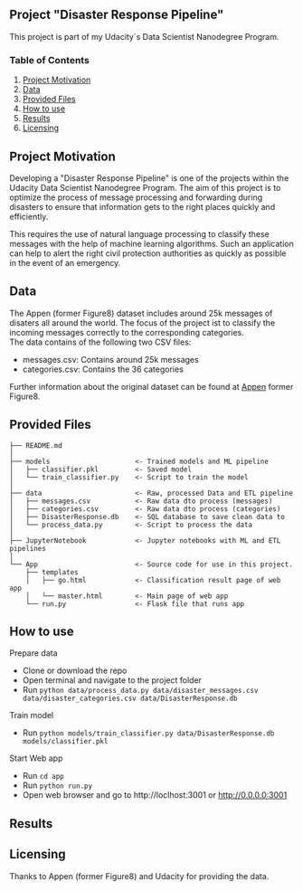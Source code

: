 ## Project "Disaster Response Pipeline"

This project is part of my Udacity´s Data Scientist Nanodegree Program. 

### Table of Contents
 
1. [Project Motivation](#motivation)
2. [Data](#data)
3. [Provided Files](#files)
4. [How to use](#use)
5. [Results](#results)
6. [Licensing](#licensing)

## Project Motivation <a name="motivation"></a>

Developing a "Disaster Response Pipeline" is one of the projects within the Udacity Data Scientist Nanodegree Program. The aim of this project is to optimize the process of message processing and forwarding during disasters to ensure that information gets to the right places quickly and efficiently.

This requires the use of natural language processing to classify these messages with the help of machine learning algorithms. Such an application can help to alert the right civil protection authorities as quickly as possible in the event of an emergency. 

## Data <a name="data"></a>
The Appen (former Figure8) dataset includes around 25k messages of disaters all around the world. The focus of the project ist to classify the incoming messages correctly to the corresponding categories. </br>
The data contains of the following two CSV files:

<ul>
  <li>messages.csv: Contains around 25k messages
  <li>categories.csv: Contains the 36 categories 
</ul>

Further information about the original dataset can be found at [Appen](https://www.appen.com/) former Figure8.

## Provided Files <a name="files"></a>

```
├── README.md          
│
├── models                     <- Trained models and ML pipeline
│   ├── classifier.pkl         <- Saved model
│   └── train_classifier.py    <- Script to train the model
│
├── data                       <- Raw, processed Data and ETL pipeline
│   ├── messages.csv           <- Raw data dto process (messages)
│   ├── categories.csv         <- Raw data dto process (categories)
│   ├── DisasterResponse.db    <- SQL database to save clean data to
│   └── process_data.py        <- Script to process the data
│
├── JupyterNotebook            <- Jupyter notebooks with ML and ETL pipelines
│
└── App                        <- Source code for use in this project.
    ├── templates              
    │   ├── go.html            <- Classification result page of web app
    │   └── master.html        <- Main page of web app
    └── run.py                 <- Flask file that runs app
```

## How to use <a name="use"></a>

Prepare data
- Clone or download the repo
- Open terminal and navigate to the project folder
- Run ```python data/process_data.py data/disaster_messages.csv data/disaster_categories.csv data/DisasterResponse.db```

Train model
- Run ```python models/train_classifier.py data/DisasterResponse.db models/classifier.pkl```

Start Web app
- Run ```cd app```
- Run ```python run.py```
- Open web browser and go to http://loclhost:3001 or http://0.0.0.0:3001

## Results <a name="results"></a>


## Licensing <a name="licensing"></a>
Thanks to Appen (former Figure8) and Udacity for providing the data.
